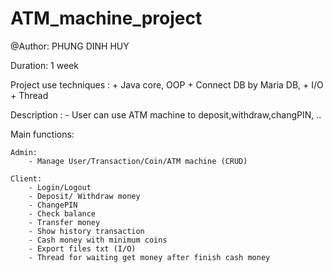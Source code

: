 # ATM_machine_project
@Author: PHUNG DINH HUY

Duration: 1 week

Project use techniques : 
    + Java core, OOP
    + Connect DB by Maria DB,
    + I/O
    + Thread
 
Description :
    - User can use ATM machine to deposit,withdraw,changPIN, ..

Main functions:

    Admin: 
        - Manage User/Transaction/Coin/ATM machine (CRUD)

    Client: 
        - Login/Logout
        - Deposit/ Withdraw money
        - ChangePIN
        - Check balance
        - Transfer money
        - Show history transaction
        - Cash money with minimum coins
        - Export files txt (I/O)
        - Thread for waiting get money after finish cash money
